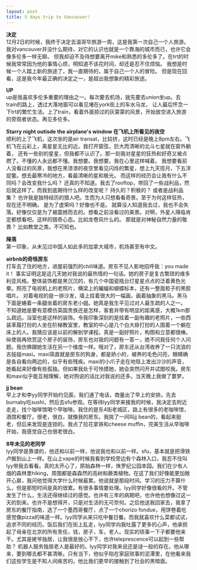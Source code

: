 ```yaml
---
layout: post
title: 5 days trip to Vancouver!
---
```

**决定**\
12月2日的时候，我终于决定去温哥华旅游一周，这是我第一次自己一个人旅游。
我对vancouver并没什么期待，对它的认识也就是一个靠海的城市而已，也许它会像多伦多一样无聊。
但我却迫不及待想要离开mike和熟悉的多伦多了。在trt的时候我常常因为他的事情心烦，明知道不该花时间，却还是忍不住烦恼。
我想是时候一个人踏上新的旅途了，我一直期待的，属于自己一个人的冒险。
但是现在回看，这是我今年最正确的决定之一，是超出我想象的精彩旅途。

**UP**\
up是我喜欢多伦多重要的理由之一。每次要去机场，就先要去union坐up。去train的路上，透过大落地窗可以看见堵在york街上的车水马龙，
让人最后怀念一下trt的繁忙生活。上了train，看着外面掠过的灰蒙蒙的风景，开始放空进入旅游的旁观者状态。再见多伦多。

**Starry night outisde the airplane's window 在飞机上所看见的夜空**\
顺利的上了飞机，这次坐的是air transat，比较挤，这时已经是晚上8pm左右。飞机飞在云彩上，离星星无比的近。我打开窗弦，巨大而清晰的北斗七星就在窗外躺着，
还有一些别的星星，但我都不认识了。那一刻我对星星的狂热和好奇又被点燃了。不懂的人永远都不懂。我想要。我想要。我在心里这样喊着。
我想要看前人没看过的风景，我想在黑漆漆的夜空里看见闪烁的繁星，想上九天揽月，下五洋捉鳖。想去最寒冷的地方，看最清晰的星和极光。
而这样的经历会让我有什么不同吗？会改变我什么吗？ 还真的不知道。我去了rooftop，带回了一些战利品，然后就这样了。而我到底期待什么样的改变呢？
持久的？积极的？ 或者是战利品集？ 也许我是独特经历的猎人吧。生而为人只想看看奇景。至于为何这样狂热，现在还不明确。 是为了虚荣吗？好像也不是。
就算没人知道我去过，我也不会失落。好像仅仅是为了被震撼而去的。想看之前没看过的美景。对啊，外星人降临肯定都想看吧。这样的猎奇心态。比如龙卷风什么的。
那就是对神秘自然力量的敬畏？ 比如教堂之类。不可知也。

**降落**\
第一印象，从未见过中国人如此多的加拿大城市，机场甚至有中文。

**airbnb的奇怪房东**\
打车去了住的地方，进屋前强烈的chili味道。房东不见人影地招呼我：you made it！ 事实证明这是这几天她对我说的最热情的一句话。她的房子是复古繁琐的维多利亚风格。整体装饰都是黑沉沉的，有几个中国瓷瓶台灯星星点点的泛着黄色光晕。照亮了电视机上的老照片，横梁上的蝙蝠和蝴蝶标本，还有一整面柜子的黑胶唱片。
对着电视的是一排沙发，墙上挂着很大的一幅画，画着抽象的黑马。黑马下面是蜷着一条腿坐着的房东老小姐。她真是我生平见过对人最生疏的人之一。
不知道她是要有意模仿英国贵族还是怎样，客套并带有明显的距离感，大概1km那么疏远。浴室也是这样的装饰。令我印象深刻的是挂着一副有趣的老照片，一些西装革履打扮的人坐在阶梯教室里，教室的中心是几个白大褂打扮的人围着一个躺在床上的人。我猜应该是以前的解剖学课程。真是一副好照片，构图和立意都很棒。纵使我再欣赏这个房子的装饰，房东也对我的问题有一答一，绝不问我任何个人问题。我仿佛跟她生活在另一个维度一样。哦对了，房东还从台湾收养了一只流浪的吉娃娃maxi。maxi简直就是房东的狗身，都是娇小的，被养的毛色闪亮，眼睛确是各自看向两边的，似乎有些残疾。maxi的小爪子走在地毯上发出沙沙的声音，她看起来好像有些孤独。但如果我处于可怜摸她，她会突然闪开并试图咬我。房东和maxi似乎能互相理解，她对狗说的话比对我说的还多。当天晚上我做了噩梦。

**jj bean**\
早上才和李yy同学开始约见面，我们通了电话，商量出了早上的安排。先去burnaby吃sushi，然后去sfu参观。在等待lyy同学来接我的时候，我决定去附近走走，找个咖啡馆喝个早咖啡。我住的是东4街老城区，路上有很多的老咖啡馆，酒馆和餐厅。很老，很白，就像我的房东。我挑了一间叫jj bean的，看起来挺老，但后来发现是连锁的。我点了拉花拿铁和cheese muffin，完美生活从早咖啡开始，我感觉自己也很老很白。

**8年未见的老同学**\
lyy同学是靠谱的，他还和以前一样，他说我也和以前一样。sfu，基本就是把滑铁卢搬到山上一样。在山上vape的时候我看到学校旁边有个森林入口，我忍不住叫lyy带我去看看。真的太开心了，原始森林一样，侏罗纪公园本园。我们在少有人烟的森林里hiking，周围都是森森然的高树和蕨类植物。在这了我们好像能更加敞开心扉，我问他觉得大学什么时候最累。他说就是那段时间。学习的压力不算什么，但是那短时间是真的很累。有很多事情要处理。lyy同学好像很看的开。不管发生了什么，生活还得继续过的感觉。也许有三年的病期吧，也许他也想像过这一天的到来。也许不是想得开，只是对生活的无可奈何。之后他送我回家去，我拿了房东的餐厅指南，选了一个墨西哥餐厅，点了一个chorizo fondue，用饼卷着吃感觉像pizza的味道一样。lyy同学从来只吃中餐日餐。而我就喜欢什么菜都试试，追求不同的经历。饭后我们在街上乱走，lyy同学向我吐露了更多的心声，他承担起了母亲在北京的所有责任，钱，房子，车，老人。现实的琐事一下子都要他来干。尤其是姥爷独居，让我很是放心不下，也许teleprescence可以起到一些帮助？ 机器人服务独居老人是最好的。lyy同学对我来说还是谜一般的存在。他从哪来，要到哪去都不甚清晰。只有当下，他似乎陷在家庭琐事的泥潭里，在他看来我们这些学生是不知人间疾苦的。他比我们更早的接触到了社会的黑暗面。
